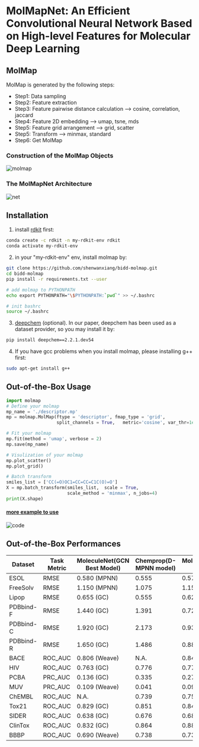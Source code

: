 # MolMapNet: An Efficient Convolutional Neural Network Based on High-level Features for Molecular Deep Learning

## MolMap
MolMap is generated by the following steps:

* Step1: Data sampling 
* Step2: Feature extraction 
* Step3: Feature pairwise distance calculation --> cosine, correlation, jaccard
* Step4: Feature 2D embedding --> umap, tsne, mds
* Step5: Feature grid arrangement --> grid, scatter
* Step5: Transform --> minmax, standard
* Step6: Get MolMap


### Construction of the MolMap Objects
![molmap](https://github.com/shenwanxiang/bidd-molmap/blob/master/paper/images/Overall.png)


### The MolMapNet Architecture

![net](https://github.com/shenwanxiang/bidd-molmap/blob/master/paper/images/net.png)

## Installation

1. install [rdkit]('http://www.rdkit.org/docs/Install.html) first:
```bash
conda create -c rdkit -n my-rdkit-env rdkit
conda activate my-rdkit-env
```
2. in your "my-rdkit-env" env, install molmap by:

```bash
git clone https://github.com/shenwanxiang/bidd-molmap.git
cd bidd-molmap
pip install -r requirements.txt --user

# add molmap to PYTHONPATH
echo export PYTHONPATH="\$PYTHONPATH:`pwd`" >> ~/.bashrc

# init bashrc
source ~/.bashrc
```

3. [deepchem]('https://github.com/deepchem/deepchem') (optional). In our paper, deepchem has been used as a dataset provider, so you may install it by:
```bash
pip install deepchem==2.2.1.dev54
```

4. If you have gcc problems when you install molmap, please installing g++ first:
```bash
sudo apt-get install g++
```


## Out-of-the-Box Usage

```python
import molmap
# Define your molmap
mp_name = './descriptor.mp'
mp = molmap.MolMap(ftype = 'descriptor', fmap_type = 'grid',
                   split_channels = True,   metric='cosine', var_thr=1e-4)
```

```python
# Fit your molmap
mp.fit(method = 'umap', verbose = 2)
mp.save(mp_name) 
```

```python
# Visulization of your molmap
mp.plot_scatter()
mp.plot_grid()
```

```python
# Batch transform 
smiles_list = ['CC(=O)OC1=CC=CC=C1C(O)=O']
X = mp.batch_transform(smiles_list,  scale = True, 
                       scale_method = 'minmax', n_jobs=4)
print(X.shape)
```


#### [more example to use]('https://github.com/shenwanxiang/bidd-molmap/blob/master/paper/05_solubility_prediction_model_interpretation/03_build_model_by_optimized_hyper_params.ipynb')


![code](https://github.com/shenwanxiang/bidd-molmap/blob/master/paper/images/code_example.png)






## Out-of-the-Box Performances

| Dataset   | Task Metric | MoleculeNet(GCN Best Model) | Chemprop(D-MPNN model) | MolMapNet(MMNB model) |
|-----------|-------------|-----------------------------|------------------------|-----------------------|
| ESOL      | RMSE        | 0.580 (MPNN)                | 0.555                  | 0.575                 |
| FreeSolv  | RMSE        | 1.150 (MPNN)                | 1.075                  | 1.155                 |
| Lipop     | RMSE        | 0.655 (GC)                  | 0.555                  | 0.625                 |
| PDBbind-F | RMSE        | 1.440 (GC)                  | 1.391                  | 0.721                 |
| PDBbind-C | RMSE        | 1.920 (GC)                  | 2.173                  | 0.931                 |
| PDBbind-R | RMSE        | 1.650 (GC)                  | 1.486                  | 0.889                 |
| BACE      | ROC_AUC     | 0.806 (Weave)               | N.A.                   | 0.849                 |
| HIV       | ROC_AUC     | 0.763 (GC)                  | 0.776                  | 0.777                 |
| PCBA      | PRC_AUC     | 0.136 (GC)                  | 0.335                  | 0.276                 |
| MUV       | PRC_AUC     | 0.109 (Weave)               | 0.041                  | 0.096                 |
| ChEMBL    | ROC_AUC     | N.A.                        | 0.739                  | 0.750                 |
| Tox21     | ROC_AUC     | 0.829 (GC)                  | 0.851                  | 0.845                 |
| SIDER     | ROC_AUC     | 0.638 (GC)                  | 0.676                  | 0.68                  |
| ClinTox   | ROC_AUC     | 0.832 (GC)                  | 0.864                  | 0.888                 |
| BBBP      | ROC_AUC     | 0.690 (Weave)               | 0.738                  | 0.739                 |
